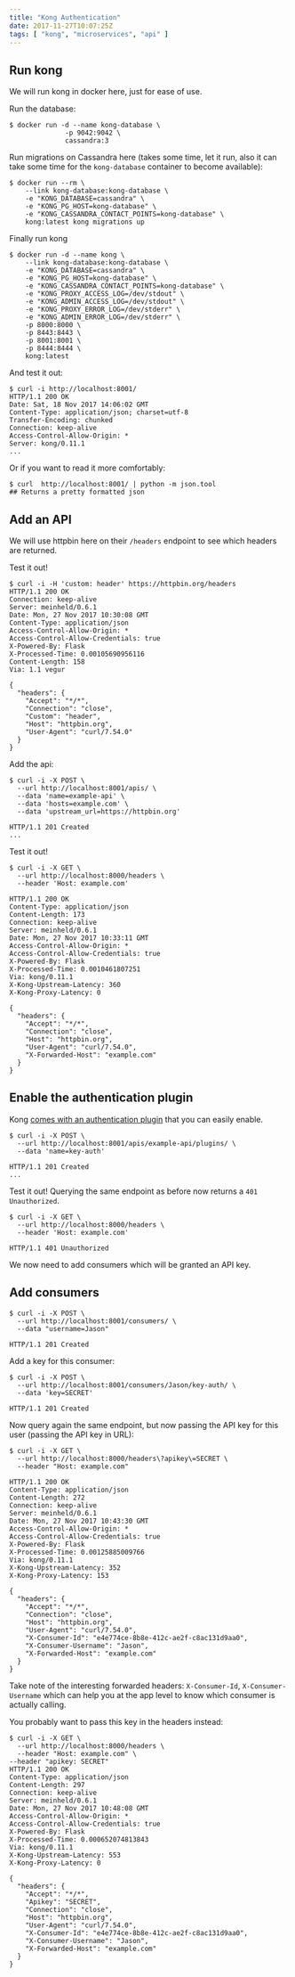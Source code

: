 ```yaml
---
title: "Kong Authentication"
date: 2017-11-27T10:07:25Z
tags: [ "kong", "microservices", "api" ]
---
```


## Run kong

We will run kong in docker here, just for ease of use.

Run the database:
```console
$ docker run -d --name kong-database \
              -p 9042:9042 \
              cassandra:3
```

Run migrations on Cassandra here (takes some time, let it run, also it can take some time for the `kong-database` container to become available):
```console
$ docker run --rm \
    --link kong-database:kong-database \
    -e "KONG_DATABASE=cassandra" \
    -e "KONG_PG_HOST=kong-database" \
    -e "KONG_CASSANDRA_CONTACT_POINTS=kong-database" \
    kong:latest kong migrations up
```

Finally run kong
```console
$ docker run -d --name kong \
    --link kong-database:kong-database \
    -e "KONG_DATABASE=cassandra" \
    -e "KONG_PG_HOST=kong-database" \
    -e "KONG_CASSANDRA_CONTACT_POINTS=kong-database" \
    -e "KONG_PROXY_ACCESS_LOG=/dev/stdout" \
    -e "KONG_ADMIN_ACCESS_LOG=/dev/stdout" \
    -e "KONG_PROXY_ERROR_LOG=/dev/stderr" \
    -e "KONG_ADMIN_ERROR_LOG=/dev/stderr" \
    -p 8000:8000 \
    -p 8443:8443 \
    -p 8001:8001 \
    -p 8444:8444 \
    kong:latest
```

And test it out:
```console
$ curl -i http://localhost:8001/
HTTP/1.1 200 OK
Date: Sat, 18 Nov 2017 14:06:02 GMT
Content-Type: application/json; charset=utf-8
Transfer-Encoding: chunked
Connection: keep-alive
Access-Control-Allow-Origin: *
Server: kong/0.11.1
...
```

Or if you want to read it more comfortably:
```console
$ curl  http://localhost:8001/ | python -m json.tool
## Returns a pretty formatted json
```

## Add an API

We will use httpbin here on their `/headers` endpoint to see which headers are returned.

Test it out!
```console
$ curl -i -H 'custom: header' https://httpbin.org/headers
HTTP/1.1 200 OK
Connection: keep-alive
Server: meinheld/0.6.1
Date: Mon, 27 Nov 2017 10:30:08 GMT
Content-Type: application/json
Access-Control-Allow-Origin: *
Access-Control-Allow-Credentials: true
X-Powered-By: Flask
X-Processed-Time: 0.00105690956116
Content-Length: 158
Via: 1.1 vegur

{
  "headers": {
    "Accept": "*/*", 
    "Connection": "close", 
    "Custom": "header", 
    "Host": "httpbin.org", 
    "User-Agent": "curl/7.54.0"
  }
}
```

Add the api:
```console
$ curl -i -X POST \
  --url http://localhost:8001/apis/ \
  --data 'name=example-api' \
  --data 'hosts=example.com' \
  --data 'upstream_url=https://httpbin.org'

HTTP/1.1 201 Created
...
```

Test it out!
```console
$ curl -i -X GET \
  --url http://localhost:8000/headers \
  --header 'Host: example.com'

HTTP/1.1 200 OK
Content-Type: application/json
Content-Length: 173
Connection: keep-alive
Server: meinheld/0.6.1
Date: Mon, 27 Nov 2017 10:33:11 GMT
Access-Control-Allow-Origin: *
Access-Control-Allow-Credentials: true
X-Powered-By: Flask
X-Processed-Time: 0.0010461807251
Via: kong/0.11.1
X-Kong-Upstream-Latency: 360
X-Kong-Proxy-Latency: 0

{
  "headers": {
    "Accept": "*/*", 
    "Connection": "close", 
    "Host": "httpbin.org", 
    "User-Agent": "curl/7.54.0", 
    "X-Forwarded-Host": "example.com"
  }
}
```

## Enable the authentication plugin

Kong [comes with an authentication plugin](https://getkong.org/plugins/key-authentication/) that you can easily enable.

```console
$ curl -i -X POST \
  --url http://localhost:8001/apis/example-api/plugins/ \
  --data 'name=key-auth'

HTTP/1.1 201 Created
...
```

Test it out! Querying the same endpoint as before now returns a `401 Unauthorized`. 
```console
$ curl -i -X GET \
  --url http://localhost:8000/headers \
  --header 'Host: example.com'

HTTP/1.1 401 Unauthorized
```

We now need to add consumers which will be granted an API key.

## Add consumers

```
$ curl -i -X POST \
  --url http://localhost:8001/consumers/ \
  --data "username=Jason"

HTTP/1.1 201 Created
```

Add a key for this consumer:
```console
$ curl -i -X POST \
  --url http://localhost:8001/consumers/Jason/key-auth/ \
  --data 'key=SECRET'

HTTP/1.1 201 Created
```

Now query again the same endpoint, but now passing the API key for this user (passing the API key in URL):
```console
$ curl -i -X GET \
  --url http://localhost:8000/headers\?apikey\=SECRET \
  --header "Host: example.com"  

HTTP/1.1 200 OK
Content-Type: application/json
Content-Length: 272
Connection: keep-alive
Server: meinheld/0.6.1
Date: Mon, 27 Nov 2017 10:43:30 GMT
Access-Control-Allow-Origin: *
Access-Control-Allow-Credentials: true
X-Powered-By: Flask
X-Processed-Time: 0.00125885009766
Via: kong/0.11.1
X-Kong-Upstream-Latency: 352
X-Kong-Proxy-Latency: 153

{
  "headers": {
    "Accept": "*/*", 
    "Connection": "close", 
    "Host": "httpbin.org", 
    "User-Agent": "curl/7.54.0", 
    "X-Consumer-Id": "e4e774ce-8b8e-412c-ae2f-c8ac131d9aa0", 
    "X-Consumer-Username": "Jason", 
    "X-Forwarded-Host": "example.com"
  }
}
```

Take note of the interesting forwarded headers: `X-Consumer-Id`, `X-Consumer-Username` which can help you at the app level to know which consumer is actually calling.

You probably want to pass this key in the headers instead:

```console
$ curl -i -X GET \
  --url http://localhost:8000/headers \        
  --header "Host: example.com" \
--header "apikey: SECRET"
HTTP/1.1 200 OK
Content-Type: application/json
Content-Length: 297
Connection: keep-alive
Server: meinheld/0.6.1
Date: Mon, 27 Nov 2017 10:48:08 GMT
Access-Control-Allow-Origin: *
Access-Control-Allow-Credentials: true
X-Powered-By: Flask
X-Processed-Time: 0.000652074813843
Via: kong/0.11.1
X-Kong-Upstream-Latency: 553
X-Kong-Proxy-Latency: 0

{
  "headers": {
    "Accept": "*/*", 
    "Apikey": "SECRET", 
    "Connection": "close", 
    "Host": "httpbin.org", 
    "User-Agent": "curl/7.54.0", 
    "X-Consumer-Id": "e4e774ce-8b8e-412c-ae2f-c8ac131d9aa0", 
    "X-Consumer-Username": "Jason", 
    "X-Forwarded-Host": "example.com"
  }
}
```



